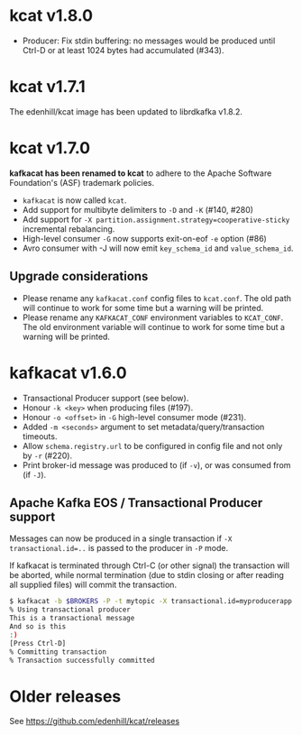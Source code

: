 # kcat v1.8.0

 * Producer: Fix stdin buffering: no messages would be produced
   until Ctrl-D or at least 1024 bytes had accumulated (#343).



# kcat v1.7.1

The edenhill/kcat image has been updated to librdkafka v1.8.2.


# kcat v1.7.0

**kafkacat has been renamed to kcat** to adhere to the
Apache Software Foundation's (ASF) trademark policies.

 * `kafkacat` is now called `kcat`.
 * Add support for multibyte delimiters to `-D` and `-K` (#140, #280)
 * Add support for `-X partition.assignment.strategy=cooperative-sticky` incremental rebalancing.
 * High-level consumer `-G` now supports exit-on-eof `-e` option (#86)
 * Avro consumer with -J will now emit `key_schema_id` and `value_schema_id`.

## Upgrade considerations

 * Please rename any `kafkacat.conf` config files to `kcat.conf`.
   The old path will continue to work for some time but a warning will be
   printed.
 * Please rename any `KAFKACAT_CONF` environment variables to `KCAT_CONF`.
   The old environment variable will continue to work for some time but a
   warning will be printed.



# kafkacat v1.6.0

 * Transactional Producer support (see below).
 * Honour `-k <key>` when producing files (#197).
 * Honour `-o <offset>` in `-G` high-level consumer mode (#231).
 * Added `-m <seconds>` argument to set metadata/query/transaction timeouts.
 * Allow `schema.registry.url` to be configured in config file and
   not only by `-r` (#220).
 * Print broker-id message was produced to (if `-v`),
   or was consumed from (if `-J`).

## Apache Kafka EOS / Transactional Producer support

Messages can now be produced in a single transaction if `-X transactional.id=..`
is passed to the producer in `-P` mode.

If kafkacat is terminated through Ctrl-C (or other signal) the transaction
will be aborted, while normal termination (due to stdin closing or after reading
all supplied files) will commit the transaction.

```bash
$ kafkacat -b $BROKERS -P -t mytopic -X transactional.id=myproducerapp
% Using transactional producer
This is a transactional message
And so is this
:)
[Press Ctrl-D]
% Committing transaction
% Transaction successfully committed
```


# Older releases

See https://github.com/edenhill/kcat/releases
